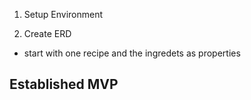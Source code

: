 

1. Setup Environment

2. Create ERD
- start with one recipe and the ingredets as properties




## Established MVP



